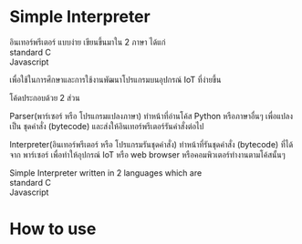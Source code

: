 # Simple Interpreter
  
อินเทอร์พรีเตอร์ แบบง่าย เขียนขึ้นมาใน 2 ภาษา ได้แก่  
standard C  
Javascript  
  
เพื่อใช้ในการศึกษาและการใช้งานพัฒนาโปรแกรมบนอุปกรณ์ IoT ที่ง่ายขึ้น  
  
โค้ดประกอบด้วย 2 ส่วน  
  
Parser(พาร์เซอร์ หรือ โปรแกรมแปลงภาษา) ทำหน้าที่อ่านโค้ส Python หรือภาษาอื่นๆ เพื่อแปลงเป็น ชุดคำสั่ง (bytecode) และส่งให้อินเทอร์พรีเตอร์รันคำสั่งต่อไป  
  
Interpreter(อินเทอร์พรีเตอร์ หรือ โปรแกรมรันชุดคำสั่ง) ทำหน้าที่รันชุดคำสั่ง (bytecode) ที่ได้จาก พาร์เซอร์ เพื่อทำให้อุปกรณ์ IoT หรือ web browser หรือคอมพิวเตอร์ทำงานตามโค้สนั้นๆ  

Simple Interpreter written in 2 languages which are  
standard C  
Javascript  
  

  
# How to use

